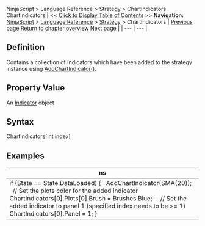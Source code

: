 ﻿
NinjaScript > Language Reference > Strategy > ChartIndicators
ChartIndicators
| << [Click to Display Table of Contents](chartindicators.md) >> **Navigation:**     [NinjaScript](ninjascript-1.md) > [Language Reference](language_reference_wip-1.md) > [Strategy](strategy-1.md) > ChartIndicators | [Previous page](barssinceexitexecution-1.md) [Return to chapter overview](strategy-1.md) [Next page](closestrategy-1.md) |
| --- | --- |
## Definition
Contains a collection of Indicators which have been added to the strategy instance using [AddChartIndicator()](addchartindicator-1.md).
## 
## Property Value
An [Indicator](indicator-1.md) object
 
## Syntax
ChartIndicators[int index]
 
## 
## Examples
| ns |
| --- |
| if (State == State.DataLoaded) {    AddChartIndicator(SMA(20));        // Set the plots color for the added indicator     ChartIndicators[0].Plots[0].Brush = Brushes.Blue;        // Set the added indicator to panel 1 (specified index needs to be >= 1)    ChartIndicators[0].Panel = 1; } |
 

